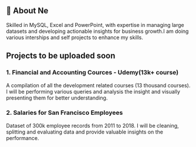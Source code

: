 ## 💫 About Ne
Skilled in MySQL, Excel and PowerPoint, with expertise in managing large datasets and developing actionable insights for business growth.I am doing various interships and self projects to enhance my skills.

## Projects to be uploaded soon
### 1. Financial and Accounting Cources - Udemy(13k+ course)
A compilation of all the development related courses (13 thousand courses). I will be performing various queries and analysis the insight and visually presenting them for better understanding.
### 2. Salaries for San Francisco Employees 
Dataset of 300k employee records from 2011 to 2018. I will be cleaning, splitting and evaluating data and provide valuable insights on the performance.
